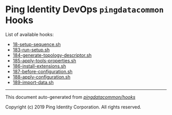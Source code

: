 
# Ping Identity DevOps `pingdatacommon` Hooks
List of available hooks:
* [18-setup-sequence.sh](18-setup-sequence.sh.md)
* [183-run-setup.sh](183-run-setup.sh.md)
* [184-generate-topology-descriptor.sh](184-generate-topology-descriptor.sh.md)
* [185-apply-tools-properties.sh](185-apply-tools-properties.sh.md)
* [186-install-extensions.sh](186-install-extensions.sh.md)
* [187-before-configuration.sh](187-before-configuration.sh.md)
* [188-apply-configuration.sh](188-apply-configuration.sh.md)
* [189-import-data.sh](189-import-data.sh.md)

---
This document auto-generated from _[pingdatacommon/hooks](https://github.com/pingidentity/pingidentity-docker-builds/blob/master/pingdatacommon/hooks)_

Copyright (c)  2019 Ping Identity Corporation. All rights reserved.
